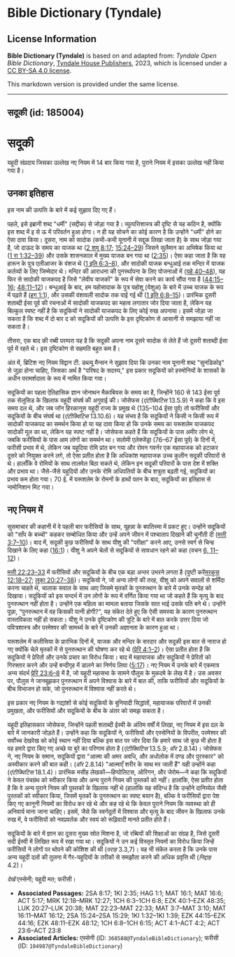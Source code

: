# Bible Dictionary (Tyndale)

## License Information

**Bible Dictionary (Tyndale)** is based on and adapted from: _Tyndale Open Bible Dictionary_, [Tyndale House Publishers](https://tyndaleopenresources.com/), 2023, which is licensed under a [CC BY-SA 4.0 license](https://creativecommons.org/licenses/by-sa/4.0/legalcode.en).

This markdown version is provided under the same license.



--------------------------------

## सदूकी (id: 185004)

सदूकी
=====

यहूदी संप्रदाय जिसका उल्लेख नए नियम में 14 बार किया गया है, पुराने नियम में इसका उल्लेख नहीं किया गया है।

उनका इतिहास
-----------

इस नाम की उत्पत्ति के बारे में कई सुझाव दिए गए हैं।

पहले, इसे इब्रानी शब्द "धर्मी" (सद्दीक) से जोड़ा गया है। व्युत्पत्तिशास्त्र की दृष्टि से यह कठिन है, क्योंकि इस शब्द में इ से ऊ में परिवर्तन हुआ होगा। न ही यह सोचने का कोई कारण है कि उन्होंने "धर्मी" होने का ऐसा दावा किया। दूसरा, नाम को सादोक (कभी\-कभी यूनानी में सद्दूक लिखा जाता है) के साथ जोड़ा गया है, जो दाऊद के समय का याजक था ([2 शमू 8:17](https://ref.ly/2Sam8:17); [15:24–29](https://ref.ly/2Sam15:24-2Sam15:29)) जिसने सुलैमान का अभिषेक किया था ([1 रा 1:32–39](https://ref.ly/1Kgs1:32-1Kgs1:39)) और उसके शासनकाल में मुख्य याजक बन गया था ([2:35](https://ref.ly/1Kgs2:35))। ऐसा कहा जाता है कि वह हारून के पुत्र एलीआजर के वंशज थे ([1 इति 6:3–8](https://ref.ly/1Chr6:3-1Chr6:8)), और सादोकी याजक बन्धुआई तक मन्दिर में याजक कर्तव्यों के लिए जिम्मेदार थे। मन्दिर की आराधना की पुनर्स्थापना के लिए योजनाओं में ([यहे 40–48](https://ref.ly/Ezek40:1-Ezek48:35)), यह फिर से सादोकी याजकपद है जिसे "लेवीय याजकों" के रूप में सेवा करने का कार्य सौंपा गया है ([44:15–16](https://ref.ly/Ezek44:15-Ezek44:16); [48:11–12](https://ref.ly/Ezek48:11-Ezek48:12))। बन्धुआई के बाद, हम यहोसादाक के पुत्र यहोशू (येशुअ) के बारे में उच्च याजक के रूप में पढ़ते हैं ([हग 1:1](https://ref.ly/Hag1:1)), और उसकी वंशावली सादोक तक पाई गई थी ([1 इति 6:8–15](https://ref.ly/1Chr6:8-1Chr6:15))। प्रारंभिक दूसरी शताब्दी ईसा पूर्व की रचनाओं में सादोकी याजकपद का महत्व लगातार जोर दिया जाता है, लेकिन यह बिल्कुल स्पष्ट नहीं है कि सदूकियों ने सादोकी याजकपद के लिए कोई रुख अपनाया। इसमें जोड़ा जा सकता है कि शब्द में दो बार द को सदूकियों की उत्पत्ति के इस दृष्टिकोण से आसानी से समझाया नहीं जा सकता है।

तीसरा, एक बाद की रब्बी परम्परा यह है कि सदूकी अपना नाम दूसरे सादोक से लेते हैं जो दूसरी शताब्दी ईसा पूर्व में रहते थे। इस दृष्टिकोण से सहमति बहुत कम है।

अंत में, ब्रिटिश नए नियम विद्वान टी. डब्ल्यू मैन्सन ने सुझाव दिया कि उनका नाम यूनानी शब्द "सुनडिकोइ" से जुड़ा होना चाहिए, जिसका अर्थ है "परिषद के सदस्य," इस प्रकार सदूकियों को हस्मोनियों के शासकों के अधीन परामर्शदाता के रूप में नामित किया गया।

सदूकियों का पहला ऐतिहासिक ज्ञान जोनाथन मैकाबियस के समय का है, जिन्होंने 160 से 143 ईसा पूर्व तक सेलुसिड के खिलाफ यहूदी संघर्ष की अगुवाई की। जोसेफस (*एंटीक्विटिस* 13\.5\.9\) ने कहा कि वे इस समय दल थे, और जब जॉन हिरकानुस यहूदी राज्य के प्रमुख थे (135–104 ईसा पूर्व) तो फरीसियों और सदूकियों के बीच संघर्ष था (*एंटीक्विटिस* 13\.10\.6\)। यह संभव है कि सदूकियों ने किसी न किसी रूप में सादोकी याजकपद का समर्थन किया हो या यह दावा किया हो कि उनके समय का यरूशलेम याजकपद सादोकी मूल का था, लेकिन यह स्पष्ट नहीं है। जोसेफस कहते हैं कि सदूकियों के पास अमीर लोग थे, जबकि फरीसियों के पास आम लोगों का समर्थन था। सलोमी एलेक्जेंड्रा (76–67 ईसा पूर्व) के दिनों में, फरीसी प्रभाव में थे, लेकिन जब यहूदिया रोमि प्रांत बन गया और रोमन गवर्नर एक महायाजक को हटाकर दूसरे को नियुक्त करने लगे, तो ऐसा प्रतीत होता है कि अधिकांश महायाजक उच्च कुलीन सदूकी परिवारों से थे। हालाँकि वे रोमियों के साथ तालमेल बिठा सकते थे, लेकिन इन सदूकी परिवारों के पास देश में शक्ति और प्रभाव था। जैसे\-जैसे यहूदियों और उनके रोमि अधिपतियों के बीच शत्रुता बढ़ती गई, सदूकियों का प्रभाव कम होता गया। 70 ई. में यरूशलेम के रोमनों के हाथों पतन के बाद, सदूकियों का इतिहास से नामोनिशान मिट गया।

नए नियम में
-----------

सुसमाचार की कहानी में वे पहली बार फरीसियों के साथ, यूहन्ना के बपतिस्मा में प्रकट हुए। उन्होंने सदूकियों को "साँप के बच्चों" कहकर सम्बोधित किया और उन्हें अपने जीवन में पश्चाताप दिखाने की चुनौती दी ([मत्ती 3:7–10](https://ref.ly/Matt3:7-Matt3:10))। बाद में, सदूकी कुछ फरीसियों के साथ यीशु की "परीक्षा" करने आए, उनसे स्वर्ग से चिन्ह दिखाने के लिए कहा ([16:1](https://ref.ly/Matt16:1))। यीशु ने अपने चेलों से सदूकियों से सावधान रहने को कहा (वचन [6, 11–12](https://ref.ly/Matt16:6))।

[मत्ती 22:23–33](https://ref.ly/Matt22:23-Matt22:33) में फरीसियों और सदूकियों के बीच एक बड़ा अन्तर उभरने लगता है (पुष्टी करें[मरकुस 12:18–27](https://ref.ly/Mark12:18-Mark12:27); [लूका 20:27–38](https://ref.ly/Luke20:27-Luke20:38))। सदूकियों ने, जो अन्य लोगों की तरह, यीशु को अपने सवालों से शर्मिंदा करना चाहते थे, चालाक सवाल के साथ आए जिसमे मृतकों के पुनरुत्थान के बारे में उनके सन्देह को दिखाया। सदूकियों को इस सन्दर्भ में उन लोगों के रूप में वर्णित किया गया था जो कहते हैं कि मृत्यु के बाद पुनरुत्थान नहीं होता है। उन्होंने एक महिला का मामला बताया जिसके सात भाई उसके पति बने थे। उन्होंने पूछा, “पुनरुत्थान में वह किसकी पत्नी होगी?”, यह संकेत देते हुए कि ऐसी समस्या के कारण पुनरुत्थान वास्तविकता नहीं हो सकता। यीशु ने उनके दृष्टिकोण की त्रुटि के बारे में बात करके उत्तर दिया जो पवित्रशास्त्र और परमेश्वर की सामर्थ्य के बारे में उनकी अज्ञानता के कारण हुआ था।

यरूशलेम में कलीसिया के प्रारंभिक दिनों में, याजक और मन्दिर के सरदार और सदूकी इस बात से नाराज हो गए क्योंकि चेले मृतकों में से पुनरुत्थान की घोषणा कर रहे थे ([प्रेरि 4:1–2](https://ref.ly/Acts4:1-Acts4:2))। ऐसा प्रतीत होता है कि सदूकियों ने प्रेरितों और उनके प्रचार का विरोध किया। बाद में महायाजक और सदूकियों ने प्रेरितों को गिरफ्तार करने और उन्हें बन्दीगृह में डालने का निर्णय लिया ([5:17](https://ref.ly/Acts5:17))। नए नियम में उनके बारे में एकमात्र अन्य संदर्भ [प्रेरि 23:6–8](https://ref.ly/Acts23:6-Acts23:8) में है, जो यहूदी महासभा के सामने पौलुस के मुकदमे के लेख में है। उस अवसर पर, पौलुस ने जानबूझकर पुनरुत्थान में अपने विश्वास के बारे में बात की, ताकि फरीसियों और सदूकियों के बीच विभाजन हो सके, जो पुनरुत्थान में विश्वास नहीं करते थे।

इस प्रकार नए नियम के गद्यांशों से कोई सदूकियों के बुनियादी सिद्धांतों, महायाजक परिवारों में उनकी प्रमुखता, और फरीसियों और सदूकियों के बीच के अंतर को समझ सकता है।

यहूदी इतिहासकार जोसेफस, जिन्होंने पहली शताब्दी ईस्वी के अंतिम वर्षों में लिखा, नए नियम में इस दल के बारे में जानकारी जोड़ते हैं। उन्होंने कहा कि सदूकियों ने, फरीसियों और एस्सेनियों के विपरीत, परमेश्वर की सर्वोच्च देखरेख को कोई स्थान नहीं दिया बल्कि इस बात पर जोर दिया कि हमारे साथ जो कुछ भी होता है वह हमारे द्वारा किए गए अच्छे या बुरे का परिणाम होता है (*एंटीक्विटिस* 13\.5\.9; *वॉर* 2\.8\.14\)। जोसेफस ने, नए नियम के समान, सदूकियों द्वारा "आत्मा की अमर अवधि, और अधोलोक में दण्ड और पुरस्कार" को अस्वीकार करने की बात कही। (*वॉर* 2\.8\.14\) "आत्माएँ शरीर के साथ मर जाती हैं" यही उन्होंने कहा (*एंटीक्विटिस* 18\.1\.4\)। प्रारंभिक मसीह लेखकों—हिप्पोलिटस, ओरिगन, और जेरोम—ने कहा कि सदूकियों ने केवल पंचग्रंथ को स्वीकार किया और अन्य पुराने नियम की पुस्तकों को नहीं। हालांकि, ऐसा प्रतीत होता है कि वे अन्य पुराने नियम की पुस्तकों के खिलाफ नहीं थे (हालांकि यह संदिग्ध है कि उन्होंने दानिय्येल जैसी पुस्तकों को स्वीकार किया, जिसमें मृतकों के पुनरुत्थान का स्पष्ट बयान है), बल्कि वे फरीसियों द्वारा पेश किए गए कानूनी नियमों का विरोध कर रहे थे और कह रहे थे कि केवल पुराने नियम कि व्यवस्था को ही अनिवार्य माना जाना चाहिए। इसमें, जैसे कि स्वर्गदूतों में विश्वास और मृत्यु के बाद जीवन के खिलाफ उनके रुख में, वे फरीसियों को नवप्रवर्तक और स्वयं को रूढ़िवादी मानते प्रतीत होते हैं।

सदूकियों के बारे में ज्ञान का दूसरा मुख्य स्रोत मिशना है, जो रब्बियों की शिक्षाओं का संग्रह है, जिसे दूसरी सदी ईस्वी में लिखित रूप में रखा गया था। सदूकियों ने उन कई विस्तृत नियमों का विरोध किया जिन्हें फरीसियों ने लोगों पर थोपने की कोशिश की थी (*पराह* 3\.3,7\)। यह भी संकेत करता है कि उनके पास अन्य यहूदी दलों की तुलना में गैर\-यहूदियों के तरीकों से समझौता करने की अधिक प्रवृत्ति थी (*निद्दाह* 4\.2\)।

*देखें* एस्सेनी; यहूदी मत; फरीसी।

* **Associated Passages:** 2SA 8:17; 1KI 2:35; HAG 1:1; MAT 16:1; MAT 16:6; ACT 5:17; MRK 12:18–MRK 12:27; 1CH 6:3–1CH 6:8; EZK 40:1–EZK 48:35; LUK 20:27–LUK 20:38; MAT 22:23–MAT 22:33; MAT 3:7–MAT 3:10; MAT 16:11–MAT 16:12; 2SA 15:24–2SA 15:29; 1KI 1:32–1KI 1:39; EZK 44:15–EZK 44:16; EZK 48:11–EZK 48:12; 1CH 6:8–1CH 6:15; ACT 4:1–ACT 4:2; ACT 23:6–ACT 23:8
* **Associated Articles:** एस्सेनी  (ID: `368588@TyndaleBibleDictionary`); फरीसी (ID: `184987@TyndaleBibleDictionary`)

